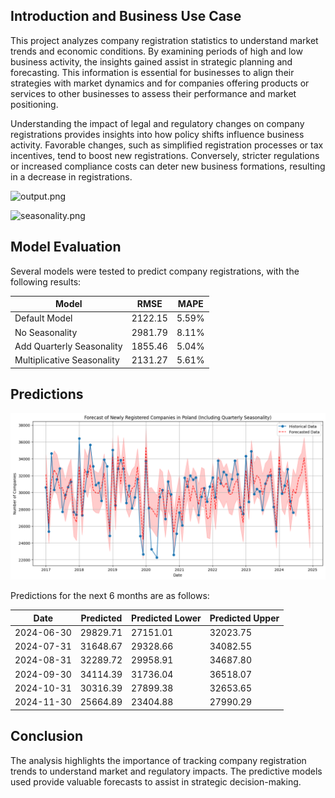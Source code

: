 ## Introduction and Business Use Case

This project analyzes company registration statistics to understand market trends and economic conditions. By examining periods of high and low business activity, the insights gained assist in strategic planning and forecasting. This information is essential for businesses to align their strategies with market dynamics and for companies offering products or services to other businesses to assess their performance and market positioning.

Understanding the impact of legal and regulatory changes on company registrations provides insights into how policy shifts influence business activity. Favorable changes, such as simplified registration processes or tax incentives, tend to boost new registrations. Conversely, stricter regulations or increased compliance costs can deter new business formations, resulting in a decrease in registrations.

![output.png](resources%2Foutput.png)

![seasonality.png](resources%2Fseasonality.png)

## Model Evaluation

Several models were tested to predict company registrations, with the following results:

| Model                      | RMSE       | MAPE       |
|----------------------------|------------|------------|
| Default Model              | 2122.15    | 5.59%      |
| No Seasonality             | 2981.79    | 8.11%      |
| Add Quarterly Seasonality  | 1855.46    | 5.04%      |
| Multiplicative Seasonality | 2131.27    | 5.61%      |

## Predictions

![forecast.png](resources%2Fforecast.png)

Predictions for the next 6 months are as follows:

| Date       | Predicted | Predicted Lower | Predicted Upper |
|------------|-----------|-----------------|-----------------|
| 2024-06-30 | 29829.71  | 27151.01        | 32023.75        |
| 2024-07-31 | 31648.67  | 29328.66        | 34082.55        |
| 2024-08-31 | 32289.72  | 29958.91        | 34687.80        |
| 2024-09-30 | 34114.39  | 31736.04        | 36518.07        |
| 2024-10-31 | 30316.39  | 27899.38        | 32653.65        |
| 2024-11-30 | 25664.89  | 23404.88        | 27990.29        |

## Conclusion

The analysis highlights the importance of tracking company registration trends to understand market and regulatory impacts. The predictive models used provide valuable forecasts to assist in strategic decision-making.
